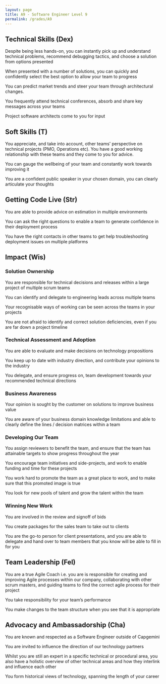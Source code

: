 ```yaml
---
layout: page
title: A9 - Software Engineer Level 9
permalink: /grades/A9
---
```


## Technical Skills (Dex)

Despite being less hands-on, you can instantly pick up and understand technical problems, recommend debugging tactics, and choose a solution from options presented

When presented with a number of solutions, you can quickly and confidently select the best option to allow your team to progress

You can predict market trends and steer your team through architectural changes.

You frequently attend technical conferences, absorb and share key messages across your teams

Project software architects come to you for input

## Soft Skills (T)

You appreciate, and take into account, other teams’ perspective on technical projects (PMO, Operations etc). You have a good working relationship with these teams and they come to you for advice.

You can gauge the wellbeing of your team and constantly work towards improving it

You are a confident public speaker in your chosen domain, you can clearly articulate your thoughts

## Getting Code Live (Str)

You are able to provide advice on estimation in multiple environments

You can ask the right questions to enable a team to generate confidence in their deployment process

You have the right contacts in other teams to get help troubleshooting deployment issues on multiple platforms

## Impact (Wis)

### Solution Ownership

You are responsible for technical decisions and releases within a large project of multiple scrum teams

You can identify and delegate to engineering leads across multiple teams

Your recognisable ways of working can be seen across the teams in your projects

You are not afraid to identify and correct solution deficiencies, even if you are far down a project timeline

### Technical Assessment and Adoption

You are able to evaluate and make decisions on technology propositions

You keep up to date with industry direction, and contribute your opinions to the industry

You delegate, and ensure progress on, team development towards your recommended technical directions

### Business Awareness

Your opinion is sought by the customer on solutions to improve business value

You are aware of your business domain knowledge limitations and able to clearly define the lines / decision matrices within a team

### Developing Our Team

You assign reviewers to benefit the team, and ensure that the team has attainable targets to show progress throughout the year

You encourage team initiatives and side-projects, and work to enable funding and time for these projects

You work hard to promote the team as a great place to work, and to make sure that this promoted image is true

You look for new pools of talent and grow the talent within the team

### Winning New Work

You are involved in the review and signoff of bids

You create packages for the sales team to take out to clients

You are the go-to person for client presentations, and you are able to delegate and hand over to team members that you know will be able to fill in for you

## Team Leadership (Fel)

You are a true Agile Coach i.e. you are is responsible for creating and improving Agile processes within our company, collaborating with other scrum masters, and guiding teams to find the correct agile process for their project

You take responsibility for your team’s performance

You make changes to the team structure when you see that it is appropriate

## Advocacy and Ambassadorship (Cha)

You are known and respected as a Software Engineer outside of Capgemini

You are invited to influence the direction of our technology partners

Whilst you are still an expert in a specific technical or procedural area, you also have a holistic overview of other technical areas and how they interlink and influence each other

You form historical views of technology, spanning the length of your career
